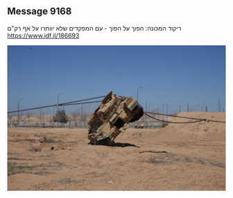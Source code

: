 ## Message 9168

ריקוד המכונה: 
הפוך על הפוך - עם המפקדים שלא יוותרו על אף רק"ם
https://www.idf.il/186693

![Photo](9168/9168_photo.jpg)
